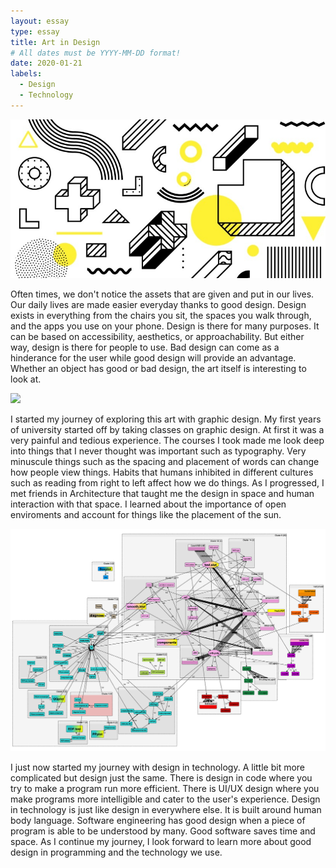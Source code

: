 ```yaml
---
layout: essay
type: essay
title: Art in Design
# All dates must be YYYY-MM-DD format!
date: 2020-01-21
labels:
  - Design
  - Technology
---
```


<img class="ui tiny left circular floated image" src="../images/design.jpg">

Often times, we don't notice the assets that are given and put in our lives. Our daily lives are made easier everyday thanks to good design. Design exists in everything from the chairs you sit, the spaces you walk through, and the apps you use on your phone. Design is there for many purposes. It can be based on accessibility, aesthetics, or approachability. But either way, design is there for people to use. Bad design can come as a hinderance for the user while good design  will provide an advantage. Whether an object has good or bad design, the art itself is interesting to look at. 

<img class="ui tiny left circular floated image" src="../uiux.jpg">

I started my journey of exploring this art with graphic design. My first years of university started off by taking classes on graphic design. At first it was a very painful and tedious experience. The courses I took made me look deep into things that I never thought was important such as typography. Very minuscule things such as the spacing and placement of words can change how people view things. Habits that humans inhibited in different cultures such as reading from right to left affect how we do things. As I progressed, I met friends in Architecture that taught me the design in space and human interaction with that space. I learned about the importance of open enviroments and account for things like the placement of the sun. 

<img class="ui tiny left circular floated image" src="../images/progdes.png">

I just now started my journey with design in technology. A little bit more complicated but design just the same. There is design in code where you try to make a program run more efficient. There is UI/UX design where you make programs more intelligible and cater to the user's experience. Design in technology is just like design in everywhere else. It is built around human body language. Software engineering has good design when a piece of program is able to be understood by many. Good software saves time and space. As I continue my journey, I look forward to learn more about good design in programming and the technology we use.

